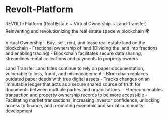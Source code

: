 # Revolt-Platform
REVOLT⚡Platform (Real Estate ~ Virtual Ownership ~ Land Transfer)  
Reinventing and revolutionizing the real estate space w blockchain 🌍  

Virtual Ownership  - Buy, sell, rent, and lease real estate land on the blockchain - Fractional ownership of land (Dividing the land into fractions and enabling trading) - Blockchain facilitates secure data sharing, streamlines rental collections and payments to property owners  

Land Transfer  Land titles continue to rely on paper documentation, vulnerable to loss, fraud, and mismanagement  - Blockchain replaces outdated paper deeds with true digital assets - Tracks changes on an immutable ledger that acts as a secure shared source of truth for documents between multiple parties and organizations. - Ethereum enables transaction and property ownership records to be more accessible - Facilitating market transactions, increasing investor confidence, unlocking access to finance, and promoting economic and social community development
